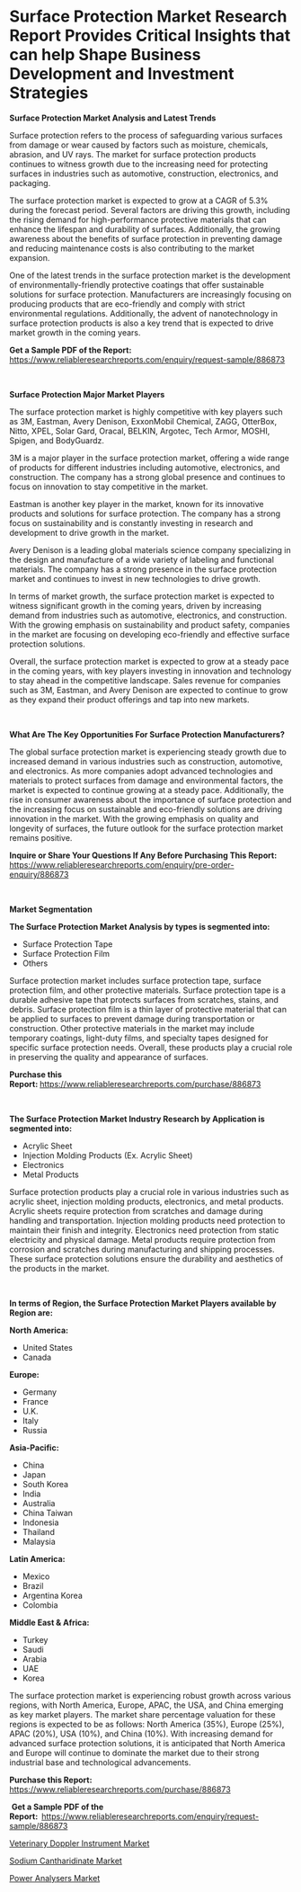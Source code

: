 <p><h1>Surface Protection Market Research Report Provides Critical Insights that can help Shape Business Development and Investment Strategies</h1></p><p><strong>Surface Protection Market Analysis and Latest Trends</strong></p>
<p><p>Surface protection refers to the process of safeguarding various surfaces from damage or wear caused by factors such as moisture, chemicals, abrasion, and UV rays. The market for surface protection products continues to witness growth due to the increasing need for protecting surfaces in industries such as automotive, construction, electronics, and packaging.</p><p>The surface protection market is expected to grow at a CAGR of 5.3% during the forecast period. Several factors are driving this growth, including the rising demand for high-performance protective materials that can enhance the lifespan and durability of surfaces. Additionally, the growing awareness about the benefits of surface protection in preventing damage and reducing maintenance costs is also contributing to the market expansion.</p><p>One of the latest trends in the surface protection market is the development of environmentally-friendly protective coatings that offer sustainable solutions for surface protection. Manufacturers are increasingly focusing on producing products that are eco-friendly and comply with strict environmental regulations. Additionally, the advent of nanotechnology in surface protection products is also a key trend that is expected to drive market growth in the coming years.</p></p>
<p><strong>Get a Sample PDF of the Report:&nbsp;</strong> <a href="https://www.reliableresearchreports.com/enquiry/request-sample/886873">https://www.reliableresearchreports.com/enquiry/request-sample/886873</a></p>
<p>&nbsp;</p>
<p><strong>Surface Protection Major Market Players</strong></p>
<p><p>The surface protection market is highly competitive with key players such as 3M, Eastman, Avery Denison, ExxonMobil Chemical, ZAGG, OtterBox, Nitto, XPEL, Solar Gard, Oracal, BELKIN, Argotec, Tech Armor, MOSHI, Spigen, and BodyGuardz. </p><p>3M is a major player in the surface protection market, offering a wide range of products for different industries including automotive, electronics, and construction. The company has a strong global presence and continues to focus on innovation to stay competitive in the market.</p><p>Eastman is another key player in the market, known for its innovative products and solutions for surface protection. The company has a strong focus on sustainability and is constantly investing in research and development to drive growth in the market.</p><p>Avery Denison is a leading global materials science company specializing in the design and manufacture of a wide variety of labeling and functional materials. The company has a strong presence in the surface protection market and continues to invest in new technologies to drive growth.</p><p>In terms of market growth, the surface protection market is expected to witness significant growth in the coming years, driven by increasing demand from industries such as automotive, electronics, and construction. With the growing emphasis on sustainability and product safety, companies in the market are focusing on developing eco-friendly and effective surface protection solutions.</p><p>Overall, the surface protection market is expected to grow at a steady pace in the coming years, with key players investing in innovation and technology to stay ahead in the competitive landscape. Sales revenue for companies such as 3M, Eastman, and Avery Denison are expected to continue to grow as they expand their product offerings and tap into new markets.</p></p>
<p>&nbsp;</p>
<p><strong>What Are The Key Opportunities For Surface Protection Manufacturers?</strong></p>
<p><p>The global surface protection market is experiencing steady growth due to increased demand in various industries such as construction, automotive, and electronics. As more companies adopt advanced technologies and materials to protect surfaces from damage and environmental factors, the market is expected to continue growing at a steady pace. Additionally, the rise in consumer awareness about the importance of surface protection and the increasing focus on sustainable and eco-friendly solutions are driving innovation in the market. With the growing emphasis on quality and longevity of surfaces, the future outlook for the surface protection market remains positive.</p></p>
<p><strong>Inquire or Share Your Questions If Any Before Purchasing This Report:</strong> <a href="https://www.reliableresearchreports.com/enquiry/pre-order-enquiry/886873">https://www.reliableresearchreports.com/enquiry/pre-order-enquiry/886873</a></p>
<p>&nbsp;</p>
<p><strong>Market Segmentation</strong></p>
<p><strong>The Surface Protection Market Analysis by types is segmented into:</strong></p>
<p><ul><li>Surface Protection Tape</li><li>Surface Protection Film</li><li>Others</li></ul></p>
<p><p>Surface protection market includes surface protection tape, surface protection film, and other protective materials. Surface protection tape is a durable adhesive tape that protects surfaces from scratches, stains, and debris. Surface protection film is a thin layer of protective material that can be applied to surfaces to prevent damage during transportation or construction. Other protective materials in the market may include temporary coatings, light-duty films, and specialty tapes designed for specific surface protection needs. Overall, these products play a crucial role in preserving the quality and appearance of surfaces.</p></p>
<p><strong>Purchase this Report:&nbsp;</strong><a href="https://www.reliableresearchreports.com/purchase/886873">https://www.reliableresearchreports.com/purchase/886873</a></p>
<p>&nbsp;</p>
<p><strong>The Surface Protection Market Industry Research by Application is segmented into:</strong></p>
<p><ul><li>Acrylic Sheet</li><li>Injection Molding Products (Ex. Acrylic Sheet)</li><li>Electronics</li><li>Metal Products</li></ul></p>
<p><p>Surface protection products play a crucial role in various industries such as acrylic sheet, injection molding products, electronics, and metal products. Acrylic sheets require protection from scratches and damage during handling and transportation. Injection molding products need protection to maintain their finish and integrity. Electronics need protection from static electricity and physical damage. Metal products require protection from corrosion and scratches during manufacturing and shipping processes. These surface protection solutions ensure the durability and aesthetics of the products in the market.</p></p>
<p>&nbsp;</p>
<p><strong>In terms of Region, the Surface Protection Market Players available by Region are:</strong></p>
<p>
    <p> <strong> North America: </strong>
        <ul>
            <li>United States</li>
            <li>Canada</li>
        </ul>
        </p> 
    <p> <strong> Europe: </strong>
        <ul>
            <li>Germany</li>
            <li>France</li>
            <li>U.K.</li>
            <li>Italy</li>
            <li>Russia</li>
        </ul>
        </p> 
    <p> <strong> Asia-Pacific: </strong>
        <ul>
            <li>China</li>
            <li>Japan</li>
            <li>South Korea</li>
            <li>India</li>
            <li>Australia</li>
            <li>China Taiwan</li>
            <li>Indonesia</li>
            <li>Thailand</li>
            <li>Malaysia</li>
        </ul>
        </p> 
    <p> <strong> Latin America: </strong>
        <ul>
            <li>Mexico</li>
            <li>Brazil</li>
            <li>Argentina Korea</li>
            <li>Colombia</li>
        </ul>
        </p> 
    <p> <strong> Middle East & Africa: </strong>
        <ul>
            <li>Turkey</li>
            <li>Saudi</li>
            <li>Arabia</li>
            <li>UAE</li>
            <li>Korea</li>
        </ul>
    </p>
    </p>
<p><p>The surface protection market is experiencing robust growth across various regions, with North America, Europe, APAC, the USA, and China emerging as key market players. The market share percentage valuation for these regions is expected to be as follows: North America (35%), Europe (25%), APAC (20%), USA (10%), and China (10%). With increasing demand for advanced surface protection solutions, it is anticipated that North America and Europe will continue to dominate the market due to their strong industrial base and technological advancements.</p></p>
<p><strong>Purchase this Report: </strong><a href="https://www.reliableresearchreports.com/purchase/886873">https://www.reliableresearchreports.com/purchase/886873</a></p>
<p>&nbsp;<strong>Get a Sample PDF of the Report:&nbsp;&nbsp;</strong><a href="https://www.reliableresearchreports.com/enquiry/request-sample/886873">https://www.reliableresearchreports.com/enquiry/request-sample/886873</a></p>
<p><strong></strong></p>
<p><p><a href="https://view.publitas.com/reportprime-1/veterinary-doppler-instrument-market-size-growth-outlook-from-2023-to-2030-projecting-at-markets-trends-analysis-by-application-regional-outlook-and-revenue/">Veterinary Doppler Instrument Market</a></p><p><a href="https://view.publitas.com/reportprime-1/sodium-cantharidinate-market-analysis-examines-its-scope-on-growth-opportunities-and-forecasted-trends-spanning-from-2023-to-2030/">Sodium Cantharidinate Market</a></p><p><a href="https://view.publitas.com/reportprime-1/power-analysers-market-size-market-trends-and-growth-outlook-forecasted-for-period-from-2023-to-2030/">Power Analysers Market</a></p></p>